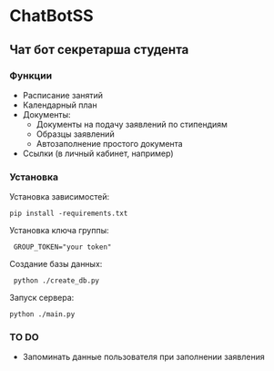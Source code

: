 # ChatBotSS
## Чат бот секретарша студента
### Функции
* Расписание занятий
* Календарный план
* Документы:
  * Документы на подачу заявлений по стипендиям
  * Образцы заявлений
  * Автозаполнение простого документа
* Ссылки (в личный кабинет, например)

### Установка
 Установка зависимостей:
 ```
 pip install -requirements.txt
 ```
 Установка ключа группы:
```
 GROUP_TOKEN="your token"
 ```
 Создание базы данных:
```
 python ./create_db.py
 ```
 Запуск сервера:
 ```
 python ./main.py
 ```
### TO DO
* Запоминать данные пользователя при заполнении заявления
